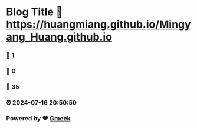 # Blog Title :link: https://huangmiang.github.io/Mingyang_Huang.github.io 
### :page_facing_up: [1](https://huangmiang.github.io/Mingyang_Huang.github.io/tag.html) 
### :speech_balloon: 0 
### :hibiscus: 35 
### :alarm_clock: 2024-07-16 20:50:50 
### Powered by :heart: [Gmeek](https://github.com/Meekdai/Gmeek)
